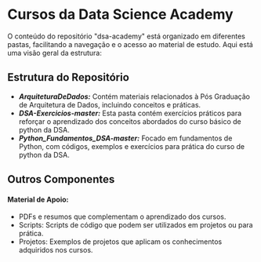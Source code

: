 # Cursos da Data Science Academy

O conteúdo do repositório "dsa-academy" está organizado em diferentes pastas, facilitando a navegação e o acesso ao material de estudo. Aqui está uma visão geral da estrutura:

## Estrutura do Repositório

- ***ArquiteturaDeDados:*** Contém materiais relacionados à Pós Graduação de Arquitetura de Dados, incluindo conceitos e práticas.
- ***DSA-Exercicios-master:*** Esta pasta contém exercícios práticos para reforçar o aprendizado dos conceitos abordados do curso básico de python da DSA.
- ***Python_Fundamentos_DSA-master:*** Focado em fundamentos de Python, com códigos, exemplos e exercícios para prática do curso de python da DSA.

## Outros Componentes
#### Material de Apoio:
- PDFs e resumos que complementam o aprendizado dos cursos.
- Scripts: Scripts de código que podem ser utilizados em projetos ou para prática.
- Projetos: Exemplos de projetos que aplicam os conhecimentos adquiridos nos cursos.

